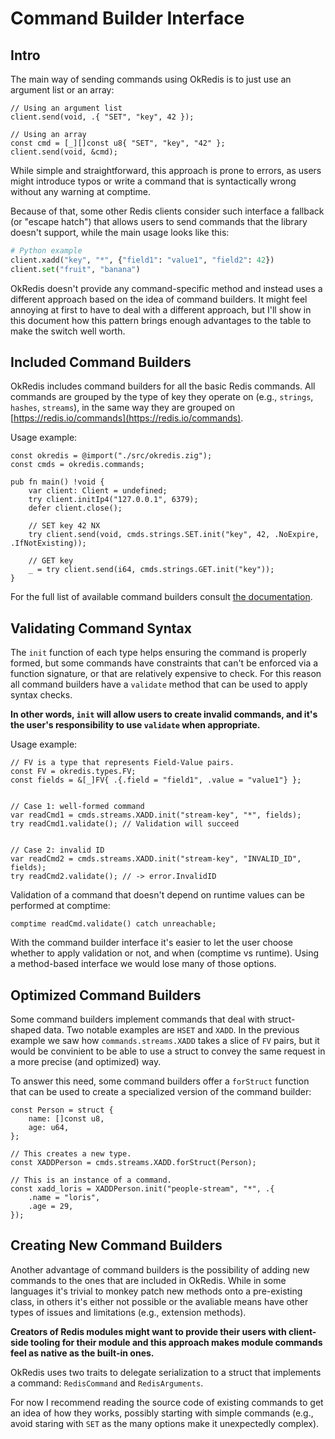 # Command Builder Interface


## Intro
The main way of sending commands using OkRedis is to just use an argument list
or an array:

```zig
// Using an argument list
client.send(void, .{ "SET", "key", 42 });

// Using an array
const cmd = [_][]const u8{ "SET", "key", "42" };
client.send(void, &cmd);
```

While simple and straightforward, this approach is prone to errors, as users 
might introduce typos or write a command that is syntactically wrong without any
warning at comptime.

Because of that, some other Redis clients consider such interface a fallback 
(or "escape hatch") that allows users to send commands that the library doesn't 
support, while the main usage looks like this:

```python
# Python example
client.xadd("key", "*", {"field1": "value1", "field2": 42})
client.set("fruit", "banana")
```

OkRedis doesn't provide any command-specific method and instead uses a different
approach based on the idea of command builders. It might feel annoying at first
to have to deal with a different approach, but I'll show in this document how 
this pattern brings enough advantages to the table to make the switch well worth.

## Included Command Builders
OkRedis includes command builders for all the basic Redis commands.
All commands are grouped by the type of key they operate on (e.g., `strings`, 
`hashes`, `streams`), in the same way they are grouped on 
[https://redis.io/commands](https://redis.io/commands).

Usage example:
```zig
const okredis = @import("./src/okredis.zig");
const cmds = okredis.commands;

pub fn main() !void {
    var client: Client = undefined;
    try client.initIp4("127.0.0.1", 6379);
    defer client.close();

    // SET key 42 NX
    try client.send(void, cmds.strings.SET.init("key", 42, .NoExpire, .IfNotExisting));

    // GET key
    _ = try client.send(i64, cmds.strings.GET.init("key"));
}
```

For the full list of available command builders consult 
[the documentation](https://kristoff.it/zig-okredis/).

## Validating Command Syntax
The `init` function of each type helps ensuring the command is properly formed,
but some commands have constraints that can't be enforced via a function 
signature, or that are relatively expensive to check.
For this reason all command builders have a `validate` method that can be used
to apply syntax checks. 

**In other words, `init` will allow users to create invalid commands, and it's 
the user's responsibility to use `validate` when appropriate.**

Usage example:

```zig
// FV is a type that represents Field-Value pairs.
const FV = okredis.types.FV;
const fields = &[_]FV{ .{.field = "field1", .value = "value1"} };


// Case 1: well-formed command
var readCmd1 = cmds.streams.XADD.init("stream-key", "*", fields);
try readCmd1.validate(); // Validation will succeed


// Case 2: invalid ID
var readCmd2 = cmds.streams.XADD.init("stream-key", "INVALID_ID", fields);
try readCmd2.validate(); // -> error.InvalidID

```

Validation of a command that doesn't depend on runtime values can be performed 
at comptime:

```zig
comptime readCmd.validate() catch unreachable;
```

With the command builder interface it's easier to let the user choose whether
to apply validation or not, and when (comptime vs runtime). Using a method-based
interface we would lose many of those options.

## Optimized Command Builders
Some command builders implement commands that deal with struct-shaped data.
Two notable examples are `HSET` and `XADD`.
In the previous example we saw how `commands.streams.XADD` takes a slice of `FV`
pairs, but it would be convinient to be able to use a struct to convey the same
request in a more precise (and optimized) way.

To answer this need, some command builders offer a `forStruct` function that
can be used to create a specialized version of the command builder:

```zig
const Person = struct {
    name: []const u8,
    age: u64,
};

// This creates a new type.
const XADDPerson = cmds.streams.XADD.forStruct(Person);

// This is an instance of a command.
const xadd_loris = XADDPerson.init("people-stream", "*", .{
    .name = "loris",
    .age = 29,
});
```

## Creating New Command Builders
Another advantage of command builders is the possibility of adding new commands 
to the ones that are included in OkRedis.
While in some languages it's trivial to monkey patch new methods onto a 
pre-existing class, in others it's either not possible or the avaliable means
have other types of issues and limitations (e.g., extension methods). 

**Creators of Redis modules might want to provide their users with client-side 
tooling for their module and this approach makes module commands feel as native
as the built-in ones.**

OkRedis uses two traits to delegate serialization to a struct that implements
a command: `RedisCommand` and `RedisArguments`.

For now I recommend reading the source code of existing commands to get an idea
of how they works, possibly starting with simple commands (e.g., avoid staring 
with `SET` as the many options make it unexpectedly complex).
